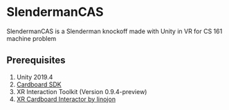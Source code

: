 # SlendermanCAS
SlendermanCAS is a Slenderman knockoff made with Unity in VR for CS 161 machine problem

## Prerequisites
1. Unity 2019.4
2. [Cardboard SDK](https://developers.google.com/cardboard/develop/unity/quickstart)
3. XR Interaction Toolkit (Version 0.9.4-preview)
4. [XR Cardboard Interactor by linojon](https://github.com/linojon/CardboardInteractor)
